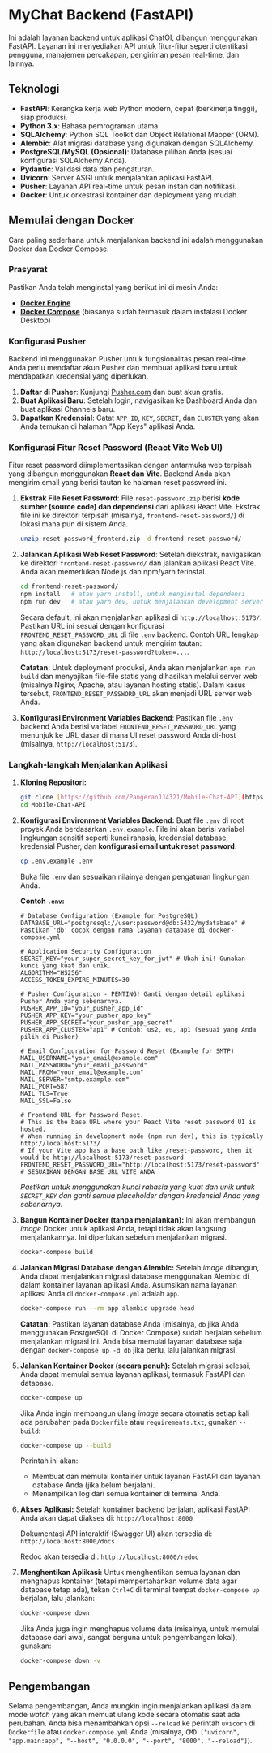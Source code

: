 # MyChat Backend (FastAPI)

Ini adalah layanan backend untuk aplikasi ChatOI, dibangun menggunakan FastAPI. Layanan ini menyediakan API untuk fitur-fitur seperti otentikasi pengguna, manajemen percakapan, pengiriman pesan real-time, dan lainnya.

## Teknologi

* **FastAPI**: Kerangka kerja web Python modern, cepat (berkinerja tinggi), siap produksi.
* **Python 3.x**: Bahasa pemrograman utama.
* **SQLAlchemy**: Python SQL Toolkit dan Object Relational Mapper (ORM).
* **Alembic**: Alat migrasi database yang digunakan dengan SQLAlchemy.
* **PostgreSQL/MySQL (Opsional)**: Database pilihan Anda (sesuai konfigurasi SQLAlchemy Anda).
* **Pydantic**: Validasi data dan pengaturan.
* **Uvicorn**: Server ASGI untuk menjalankan aplikasi FastAPI.
* **Pusher**: Layanan API real-time untuk pesan instan dan notifikasi.
* **Docker**: Untuk orkestrasi kontainer dan deployment yang mudah.

## Memulai dengan Docker

Cara paling sederhana untuk menjalankan backend ini adalah menggunakan Docker dan Docker Compose.

### Prasyarat

Pastikan Anda telah menginstal yang berikut ini di mesin Anda:

* [**Docker Engine**](https://docs.docker.com/engine/install/)
* [**Docker Compose**](https://docs.docker.com/compose/install/) (biasanya sudah termasuk dalam instalasi Docker Desktop)

### Konfigurasi Pusher

Backend ini menggunakan Pusher untuk fungsionalitas pesan real-time. Anda perlu mendaftar akun Pusher dan membuat aplikasi baru untuk mendapatkan kredensial yang diperlukan.

1.  **Daftar di Pusher**: Kunjungi [Pusher.com](https://pusher.com/) dan buat akun gratis.
2.  **Buat Aplikasi Baru**: Setelah login, navigasikan ke Dashboard Anda dan buat aplikasi Channels baru.
3.  **Dapatkan Kredensial**: Catat `APP_ID`, `KEY`, `SECRET`, dan `CLUSTER` yang akan Anda temukan di halaman "App Keys" aplikasi Anda.

### Konfigurasi Fitur Reset Password (React Vite Web UI)

Fitur reset password diimplementasikan dengan antarmuka web terpisah yang dibangun menggunakan **React dan Vite**. Backend Anda akan mengirim email yang berisi tautan ke halaman reset password ini.

1.  **Ekstrak File Reset Password**:
    File `reset-password.zip` berisi **kode sumber (source code) dan dependensi** dari aplikasi React Vite. Ekstrak file ini ke direktori terpisah (misalnya, `frontend-reset-password/`) di lokasi mana pun di sistem Anda.

    ```bash
    unzip reset-password_frontend.zip -d frontend-reset-password/
    ```

2.  **Jalankan Aplikasi Web Reset Password**:
    Setelah diekstrak, navigasikan ke direktori `frontend-reset-password/` dan jalankan aplikasi React Vite. Anda akan memerlukan Node.js dan npm/yarn terinstal.

    ```bash
    cd frontend-reset-password/
    npm install   # atau yarn install, untuk menginstal dependensi
    npm run dev   # atau yarn dev, untuk menjalankan development server
    ```
    Secara default, ini akan menjalankan aplikasi di `http://localhost:5173/`. Pastikan URL ini sesuai dengan konfigurasi `FRONTEND_RESET_PASSWORD_URL` di file `.env` backend. Contoh URL lengkap yang akan digunakan backend untuk mengirim tautan: `http://localhost:5173/reset-password?token=...`.

    **Catatan:** Untuk deployment produksi, Anda akan menjalankan `npm run build` dan menyajikan file-file statis yang dihasilkan melalui server web (misalnya Nginx, Apache, atau layanan hosting statis). Dalam kasus tersebut, `FRONTEND_RESET_PASSWORD_URL` akan menjadi URL server web Anda.

3.  **Konfigurasi Environment Variables Backend**:
    Pastikan file `.env` backend Anda berisi variabel `FRONTEND_RESET_PASSWORD_URL` yang menunjuk ke URL dasar di mana UI reset password Anda di-host (misalnya, `http://localhost:5173`).

### Langkah-langkah Menjalankan Aplikasi

1.  **Kloning Repositori:**
    ```bash
    git clone [https://github.com/PangeranJJ4321/Mobile-Chat-API](https://github.com/PangeranJJ4321/Mobile-Chat-API)
    cd Mobile-Chat-API
    ```

2.  **Konfigurasi Environment Variables Backend:**
    Buat file `.env` di root proyek Anda berdasarkan `.env.example`. File ini akan berisi variabel lingkungan sensitif seperti kunci rahasia, kredensial database, kredensial Pusher, dan **konfigurasi email untuk reset password**.

    ```bash
    cp .env.example .env
    ```
    Buka file `.env` dan sesuaikan nilainya dengan pengaturan lingkungan Anda.

    **Contoh `.env`:**
    ```
    # Database Configuration (Example for PostgreSQL)
    DATABASE_URL="postgresql://user:password@db:5432/mydatabase" # Pastikan 'db' cocok dengan nama layanan database di docker-compose.yml

    # Application Security Configuration
    SECRET_KEY="your_super_secret_key_for_jwt" # Ubah ini! Gunakan kunci yang kuat dan unik.
    ALGORITHM="HS256"
    ACCESS_TOKEN_EXPIRE_MINUTES=30

    # Pusher Configuration - PENTING! Ganti dengan detail aplikasi Pusher Anda yang sebenarnya.
    PUSHER_APP_ID="your_pusher_app_id"
    PUSHER_APP_KEY="your_pusher_app_key"
    PUSHER_APP_SECRET="your_pusher_app_secret"
    PUSHER_APP_CLUSTER="ap1" # Contoh: us2, eu, ap1 (sesuai yang Anda pilih di Pusher)

    # Email Configuration for Password Reset (Example for SMTP)
    MAIL_USERNAME="your_email@example.com"
    MAIL_PASSWORD="your_email_password"
    MAIL_FROM="your_email@example.com"
    MAIL_SERVER="smtp.example.com"
    MAIL_PORT=587
    MAIL_TLS=True
    MAIL_SSL=False

    # Frontend URL for Password Reset.
    # This is the base URL where your React Vite reset password UI is hosted.
    # When running in development mode (npm run dev), this is typically http://localhost:5173/
    # If your Vite app has a base path like /reset-password, then it would be http://localhost:5173/reset-password
    FRONTEND_RESET_PASSWORD_URL="http://localhost:5173/reset-password" # SESUAIKAN DENGAN BASE URL VITE ANDA
    ```
    *Pastikan untuk menggunakan kunci rahasia yang kuat dan unik untuk `SECRET_KEY` dan ganti semua placeholder dengan kredensial Anda yang sebenarnya.*

4.  **Bangun Kontainer Docker (tanpa menjalankan):**
    Ini akan membangun *image* Docker untuk aplikasi Anda, tetapi tidak akan langsung menjalankannya. Ini diperlukan sebelum menjalankan migrasi.

    ```bash
    docker-compose build
    ```

5.  **Jalankan Migrasi Database dengan Alembic:**
    Setelah *image* dibangun, Anda dapat menjalankan migrasi database menggunakan Alembic di dalam kontainer layanan aplikasi Anda. Asumsikan nama layanan aplikasi Anda di `docker-compose.yml` adalah `app`.

    ```bash
    docker-compose run --rm app alembic upgrade head
    ```
    **Catatan:** Pastikan layanan database Anda (misalnya, `db` jika Anda menggunakan PostgreSQL di Docker Compose) sudah berjalan sebelum menjalankan migrasi ini. Anda bisa memulai layanan database saja dengan `docker-compose up -d db` jika perlu, lalu jalankan migrasi.

6.  **Jalankan Kontainer Docker (secara penuh):**
    Setelah migrasi selesai, Anda dapat memulai semua layanan aplikasi, termasuk FastAPI dan database.

    ```bash
    docker-compose up
    ```
    Jika Anda ingin membangun ulang *image* secara otomatis setiap kali ada perubahan pada `Dockerfile` atau `requirements.txt`, gunakan `--build`:
    ```bash
    docker-compose up --build
    ```

    Perintah ini akan:
    * Membuat dan memulai kontainer untuk layanan FastAPI dan layanan database Anda (jika belum berjalan).
    * Menampilkan log dari semua kontainer di terminal Anda.

7.  **Akses Aplikasi:**
    Setelah kontainer backend berjalan, aplikasi FastAPI Anda akan dapat diakses di:
    `http://localhost:8000`

    Dokumentasi API interaktif (Swagger UI) akan tersedia di:
    `http://localhost:8000/docs`

    Redoc akan tersedia di:
    `http://localhost:8000/redoc`

8.  **Menghentikan Aplikasi:**
    Untuk menghentikan semua layanan dan menghapus kontainer (tetapi mempertahankan volume data agar database tetap ada), tekan `Ctrl+C` di terminal tempat `docker-compose up` berjalan, lalu jalankan:
    ```bash
    docker-compose down
    ```
    Jika Anda juga ingin menghapus volume data (misalnya, untuk memulai database dari awal, sangat berguna untuk pengembangan lokal), gunakan:
    ```bash
    docker-compose down -v
    ```

## Pengembangan

Selama pengembangan, Anda mungkin ingin menjalankan aplikasi dalam mode *watch* yang akan memuat ulang kode secara otomatis saat ada perubahan. Anda bisa menambahkan opsi `--reload` ke perintah `uvicorn` di `Dockerfile` atau `docker-compose.yml` Anda (misalnya, `CMD ["uvicorn", "app.main:app", "--host", "0.0.0.0", "--port", "8000", "--reload"]`).

